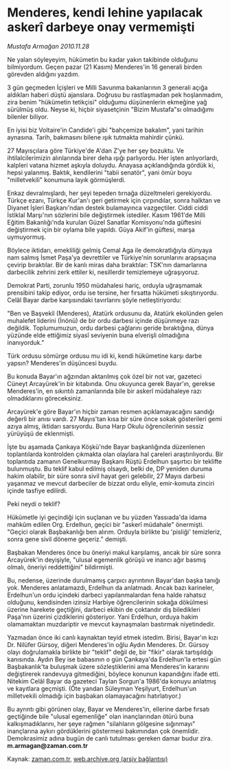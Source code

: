 # Menderes, kendi lehine yapılacak askerî darbeye onay vermemişti

*Mustafa Armağan 2010.11.28*

<td class="columnist-detail">
<p>Ne yalan söyleyeyim, hükümetin bu kadar yakın takibinde olduğunu bilmiyordum. Geçen pazar (21 Kasım) Menderes'in 16 generali birden görevden aldığını yazdım.</p>
<p><p>3 gün geçmeden İçişleri ve Milli Savunma bakanlarının 3 generali açığa aldıkları haberi düştü ajanslara. Doğrusu bu rastlaşmadan pek hoşlanmadım, zira benim "hükümetin tetikçisi" olduğumu düşünenlerin ekmeğine yağ sürülmüş oldu. Neyse ki, hiçbir siyasetçinin "Bizim Mustafa"sı olmadığımı bilenler biliyor.
<p>En iyisi biz Voltaire'in Candide'i gibi "bahçemize bakalım", yani tarihin aynasına. Tarih, bakmasını bilene ışık tutmakta mahirdir çünkü.
<p>27 Mayısçılara göre Türkiye'de A'dan Z'ye her şey bozuktu. Ve ihtilalcilerimizin alınlarında birer deha ışığı parlıyordu. Her işten anlıyorlardı, kalpleri vatana hizmet aşkıyla doluydu. Anayasa açıklandığında gördük ki, hepsi yalanmış. Baktık, kendilerini "tabii senatör", yani ömür boyu "milletvekili" konumuna layık görmüşlerdi.
<p>Enkaz devralmışlardı, her şeyi tepeden tırnağa düzeltmeleri gerekiyordu. Türkçe ezanı, Türkçe Kur'an'ı geri getirmek için çırpındılar, sonra halktan ve Diyanet İşleri Başkanı'ndan destek bulamayınca vazgeçtiler. Ciddi ciddi İstiklal Marşı'nın sözlerini bile değiştirmek istediler. Kasım 1961'de Milli Eğitim Bakanlığı'nda kurulan Güzel Sanatlar Komisyonu'nda güftesini değiştirmek için bir oylama bile yapıldı. Güya Akif'in güftesi, marşa uymuyormuş.
<p>Böylece iktidarı, emekliliği gelmiş Cemal Aga ile demokratlığıyla dünyaya nam salmış İsmet Paşa'ya devrettiler ve Türkiye'nin sorunlarını arapsaçına çevirip bıraktılar. Bir de kanlı miras daha bıraktılar: TSK'nın damarlarına darbecilik zehrini zerk ettiler ki, nesillerdir temizlemeye uğraşıyoruz.
<p>Demokrat Parti, zorunlu 1950 müdahalesi hariç, orduyla uğraşmamak prensibini takip ediyor, ordu ise tersine, her fırsatta hükümeti sıkıştırıyordu. Celâl Bayar darbe karşısındaki tavırlarını şöyle netleştiriyordu:
<p>"Ben ve Başvekil (Menderes), Atatürk ordusunu da, Atatürk ekolünden gelen muhalefet liderini (İnönü) de bir ordu darbesi içinde düşünmeye razı değildik. Toplumumuzun, ordu darbesi çağlarını geride bıraktığına, dünya yüzünde elde ettiğimiz siyasî seviyenin buna elverişli olmadığına inanıyorduk."
<p>Türk ordusu sömürge ordusu mu idi ki, kendi hükümetine karşı darbe yapsın? Menderes'in düşüncesi buydu.
<p>Bu konuda Bayar'ın ağzından aktarılmış çok özel bir not var, gazeteci Cüneyt Arcayürek'in bir kitabında. Onu okuyunca gerek Bayar'ın, gerekse Menderes'in, en sıkıntılı zamanlarında bile bir askerî müdahaleye razı olmadıklarını göreceksiniz.
<p>Arcayürek'e göre Bayar'ın hiçbir zaman resmen açıklamayacağını sandığı değerli bir anısı vardı. 27 Mayıs'tan kısa bir süre önce sokak gösterileri gemi azıya almış, iktidarı sarsıyordu. Buna Harp Okulu öğrencilerinin sessiz yürüyüşü de eklenmişti.
<p>İşte bu aşamada Çankaya Köşkü'nde Bayar başkanlığında düzenlenen toplantılarda kontrolden çıkmakta olan olaylara hal çareleri araştırılıyordu. Bir toplantıda zamanın Genelkurmay Başkanı Rüştü Erdelhun şaşırtıcı bir teklifte bulunmuştu. Bu teklif kabul edilmiş olsaydı, belki de, DP yeniden duruma hakim olabilir, bir süre sonra sivil hayat geri gelebilir, 27 Mayıs darbesi yaşanmaz ve mevcut darbeciler de bizzat ordu eliyle, emir-komuta zinciri içinde tasfiye edilirdi.
<p>Peki neydi o teklif?
<p>Hükümetle iyi geçindiği için suçlanan ve bu yüzden Yassıada'da idama mahkûm edilen Org. Erdelhun, geçici bir "askerî müdahale" önermişti. "Geçici olarak Başbakanlığı ben alırım. Orduyla birlikte bu 'pisliği' temizleriz, sonra gene sivil döneme geçeriz." demişti.
<p>Başbakan Menderes önce bu öneriyi makul karşılamış, ancak bir süre sonra Arcayürek'in deyişiyle, "ulusal egemenlik görüşü ve inancı ağır basmış olmalı, öneriyi reddettiğini" bildirmişti.
<p>Bu, nedense, üzerinde durulmamış çarpıcı ayrıntının Bayar'dan başka tanığı yok. Menderes anlatamazdı, Erdelhun da anlatmadı. Ancak bazı karineler, Erdelhun'un ordu içindeki darbeci yapılanmalardan fena halde rahatsız olduğunu, kendisinden izinsiz Harbiye öğrencilerinin sokağa dökülmesi üzerine harekete geçtiğini, darbeci ekibin de çoktandır diş biledikleri Paşa'nın üzerini çizdiklerini gösteriyor. Yani Erdelhun, orduya hakim olamamaktan muzdariptir ve mevcut kaynaşmaları bastırmak niyetindedir.
<p>Yazmadan önce iki canlı kaynaktan teyid etmek istedim. Birisi, Bayar'ın kızı Dr. Nilüfer Gürsoy, diğeri Menderes'in oğlu Aydın Menderes. Dr. Gürsoy olayı doğrulamakla birlikte bir "teklif" değil de, bir "fikir" olarak tartışıldığı kanısında. Aydın Bey ise babasının o gün Çankaya'da Erdelhun'la ertesi gün Başbakanlık'ta buluşmak üzere sözleştiklerini ama Menderes'in kararını değiştirerek randevuya gitmediğini, böylece konunun kapandığını ifade etti. Nitekim Celâl Bayar da gazeteci Taylan Sorgun'a 1986'da konuyu anlatmış ve kayıtlara geçmişti. (Öte yandan Süleyman Yeşilyurt, Erdelhun'un milletvekili olmadığı için başbakan olamayacağını hatırlatıyor.)
<p>Bu ayrıntı gibi görünen olay, Bayar ve Menderes'in, ellerine darbe fırsatı geçtiğinde bile "ulusal egemenliğe" olan inançlarından ötürü buna kalkışmadıklarını, her şeye rağmen "silahların gölgesine sığınmayı" inançlarına aykırı gördüklerini göstermesi bakımından çok önemlidir. Demokrasimiz adına bugün de canlı tutulması gereken damar budur zira. <b>m.armagan@zaman.com.tr</b></p>
<a href="http://web.archive.org/web/20101210012351/mailto:m.armagan@zaman.com.tr">
</a></p></p></p></p></p></p></p></p></p></p></p></p></p></p></p></p></p></td>

Kaynak: [zaman.com.tr](http://zaman.com.tr/yazar.do?yazino=1057762), [web.archive.org (arşiv bağlantısı)](http://web.archive.org/web/20101210012351/http://www.zaman.com.tr:80/yazar.do?yazino=1057762)

